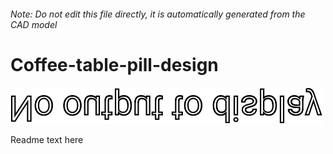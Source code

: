 ###### Note: Do not edit this file directly, it is automatically generated from the CAD model

# Coffee-table-pill-design

![](/project.svg)



 Readme text here



